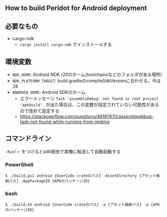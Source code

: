 How to build Peridot for Android deployment
---

## 必要なもの

- cargo-ndk
  - `cargo install cargo-ndk` でインストールする

## 環境変数

- `NDK_HOME`: Android NDK r20のホーム(toolchainsなどのフォルダがある場所)
- `NDK_PLATFORM_TARGET`: build.gradleのcompileSdkVersionに合わせる。今は28
- `ANDROID_HOME`: Android SDKのホーム
  - エラーメッセージ `Task 'assembleDebug' not found in root project 'apkbuild'.` が出た場合は、この変数が設定されていない可能性があるので改めて設定する
  - https://stackoverflow.com/questions/49187670/assembledebug-task-not-found-while-running-from-jenkins

## コマンドライン

`-Run`/`-r` をつけるとadb経由で実機に転送して自動起動する

### PowerShell

```
$ ./build.ps1 android {UserCode crateのパス} -AssetDirectory {アセット格納パス} -AppPackageID {APKのパッケージID}
```

### bash

```
$ ./build.sh android {UserCode crateのパス} -a {アセット格納パス} -p {APKのパッケージID}
```
